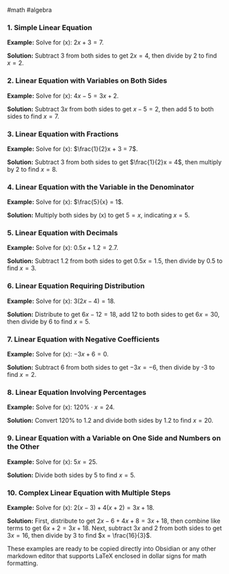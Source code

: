 #math
#algebra
### 1. Simple Linear Equation
**Example:** Solve for \(x\): $2x + 3 = 7$.

**Solution:** Subtract 3 from both sides to get $2x = 4$, then divide by 2 to find $x = 2$.

### 2. Linear Equation with Variables on Both Sides
**Example:** Solve for \(x\): $4x - 5 = 3x + 2$.

**Solution:** Subtract $3x$ from both sides to get $x - 5 = 2$, then add 5 to both sides to find $x = 7$.

### 3. Linear Equation with Fractions
**Example:** Solve for \(x\): $\frac{1}{2}x + 3 = 7$.

**Solution:** Subtract 3 from both sides to get $\frac{1}{2}x = 4$, then multiply by 2 to find $x = 8$.

### 4. Linear Equation with the Variable in the Denominator
**Example:** Solve for \(x\): $\frac{5}{x} = 1$.

**Solution:** Multiply both sides by \(x\) to get $5 = x$, indicating $x = 5$.

### 5. Linear Equation with Decimals
**Example:** Solve for \(x\): $0.5x + 1.2 = 2.7$.

**Solution:** Subtract 1.2 from both sides to get $0.5x = 1.5$, then divide by 0.5 to find $x = 3$.

### 6. Linear Equation Requiring Distribution
**Example:** Solve for \(x\): $3(2x - 4) = 18$.

**Solution:** Distribute to get $6x - 12 = 18$, add 12 to both sides to get $6x = 30$, then divide by 6 to find $x = 5$.

### 7. Linear Equation with Negative Coefficients
**Example:** Solve for \(x\): $-3x + 6 = 0$.

**Solution:** Subtract 6 from both sides to get $-3x = -6$, then divide by -3 to find $x = 2$.

### 8. Linear Equation Involving Percentages
**Example:** Solve for \(x\): $120\% \cdot x = 24$.

**Solution:** Convert 120% to 1.2 and divide both sides by 1.2 to find $x = 20$.

### 9. Linear Equation with a Variable on One Side and Numbers on the Other
**Example:** Solve for \(x\): $5x = 25$.

**Solution:** Divide both sides by 5 to find $x = 5$.

### 10. Complex Linear Equation with Multiple Steps
**Example:** Solve for \(x\): $2(x - 3) + 4(x + 2) = 3x + 18$.

**Solution:** First, distribute to get $2x - 6 + 4x + 8 = 3x + 18$, then combine like terms to get $6x + 2 = 3x + 18$. Next, subtract $3x$ and 2 from both sides to get $3x = 16$, then divide by 3 to find $x = \frac{16}{3}$.

These examples are ready to be copied directly into Obsidian or any other markdown editor that supports LaTeX enclosed in dollar signs for math formatting.
